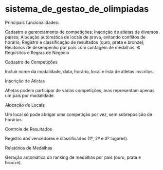 # sistema_de_gestao_de_olimpiadas

Principais funcionalidades:

Cadastro e gerenciamento de competições;
Inscrição de atletas de diversos países;
Alocação automática de locais de prova, evitando conflitos de horário;
Registro e classificação de resultados (ouro, prata e bronze);
Relatórios de desempenho por país com contagem de medalhas.
⚙️ Requisitos e Regras de Negócio

Cadastro de Competições

Incluir nome da modalidade, data, horário, local e lista de atletas inscritos.

Inscrição de Atletas

Atletas podem participar de várias competições, mas representam apenas um país por modalidade.

Alocação de Locais

Um local só pode abrigar uma competição por vez, sem sobreposição de horários.

Controle de Resultados

Registro dos vencedores e classificados (1º, 2º e 3º lugares).

Relatórios de Medalhas

Geração automática do ranking de medalhas por país (ouro, prata e bronze).
